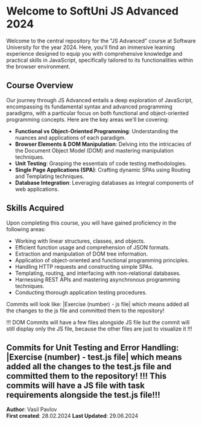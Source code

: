 # Welcome to SoftUni JS Advanced 2024

Welcome to the central repository for the "JS Advanced" course at Software University for the year 2024. Here, you'll find an immersive learning experience designed to equip you with comprehensive knowledge and practical skills in JavaScript, specifically tailored to its functionalities within the browser environment.

## Course Overview

Our journey through JS Advanced entails a deep exploration of JavaScript, encompassing its fundamental syntax and advanced programming paradigms, with a particular focus on both functional and object-oriented programming concepts. Here are the key areas we'll be covering:

- **Functional vs Object-Oriented Programming**: Understanding the nuances and applications of each paradigm.
- **Browser Elements & DOM Manipulation**: Delving into the intricacies of the Document Object Model (DOM) and mastering manipulation techniques.
- **Unit Testing**: Grasping the essentials of code testing methodologies.
- **Single Page Applications (SPA)**: Crafting dynamic SPAs using Routing and Templating techniques.
- **Database Integration**: Leveraging databases as integral components of web applications.

## Skills Acquired

Upon completing this course, you will have gained proficiency in the following areas:

- Working with linear structures, classes, and objects.
- Efficient function usage and comprehension of JSON formats.
- Extraction and manipulation of DOM tree information.
- Application of object-oriented and functional programming principles.
- Handling HTTP requests and constructing simple SPAs.
- Templating, routing, and interfacing with non-relational databases.
- Harnessing REST APIs and mastering asynchronous programming techniques.
- Conducting thorough application testing procedures.

Commits will look like: 
|Exercise (number) - js file| 
which means added all the changes to the js file and committed them to the repository!

!!! DOM Commits will have a few files alongside JS file but the commit will still display 
only the JS file, because the other files are just to visualize it !!!

Commits for Unit Testing and Error Handling:
|Exercise (number) - test.js file|
which means added all the changes to the test.js file and committed them to the repository!
!!! This commits will have a JS file with task requirements alongside the test.js file!!!
---
**Author**: Vasil Pavlov    
**First created**: 28.02.2024
**Last Updated**: 29.06.2024
